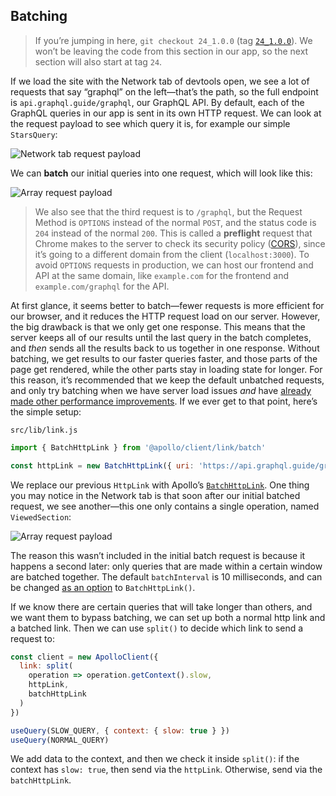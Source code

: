 ## Batching

> If you’re jumping in here, `git checkout 24_1.0.0` (tag [`24_1.0.0`](https://github.com/GraphQLGuide/guide/tree/24_1.0.0)). We won’t be leaving the code from this section in our app, so the next section will also start at tag `24`. 

If we load the site with the Network tab of devtools open, we see a lot of requests that say “graphql” on the left—that’s the path, so the full endpoint is `api.graphql.guide/graphql`, our GraphQL API. By default, each of the GraphQL queries in our app is sent in its own HTTP request. We can look at the request payload to see which query it is, for example our simple `StarsQuery`: 

![Network tab request payload](../img/request-payload.png)

We can **batch** our initial queries into one request, which will look like this:

![Array request payload](../img/array-request-payload.png)

> We also see that the third request is to `/graphql`, but the Request Method is `OPTIONS` instead of the normal `POST`, and the status code is `204` instead of the normal `200`. This is called a **preflight** request that Chrome makes to the server to check its security policy ([CORS](https://en.wikipedia.org/wiki/Cross-origin_resource_sharing)), since it’s going to a different domain from the client (`localhost:3000`). To avoid `OPTIONS` requests in production, we can host our frontend and API at the same domain, like `example.com` for the frontend and `example.com/graphql` for the API.

At first glance, it seems better to batch—fewer requests is more efficient for our browser, and it reduces the HTTP request load on our server. However, the big drawback is that we only get one response. This means that the server keeps all of our results until the last query in the batch completes, and *then* sends all the results back to us together in one response. Without batching, we get results to our faster queries faster, and those parts of the page get rendered, while the other parts stay in loading state for longer. For this reason, it’s recommended that we keep the default unbatched requests, and only try batching when we have server load issues *and* have [already made other performance improvements](https://blog.apollographql.com/batching-client-graphql-queries-a685f5bcd41b). If we ever get to that point, here’s the simple setup:

`src/lib/link.js`

```js
import { BatchHttpLink } from '@apollo/client/link/batch'

const httpLink = new BatchHttpLink({ uri: 'https://api.graphql.guide/graphql' })
```

We replace our previous `HttpLink` with Apollo’s [`BatchHttpLink`](https://www.apollographql.com/docs/link/links/batch-http.html). One thing you may notice in the Network tab is that soon after our initial batched request, we see another—this one only contains a single operation, named `ViewedSection`:

![Array request payload](../img/viewed-section-request.png)

The reason this wasn’t included in the initial batch request is because it happens a second later: only queries that are made within a certain window are batched together. The default `batchInterval` is 10 milliseconds, and can be changed [as an option](https://www.apollographql.com/docs/link/links/batch-http.html#options) to `BatchHttpLink()`.

If we know there are certain queries that will take longer than others, and we want them to bypass batching, we can set up both a normal http link and a batched link. Then we can use `split()` to decide which link to send a request to:

```js
const client = new ApolloClient({
  link: split(
    operation => operation.getContext().slow,
    httpLink, 
    batchHttpLink
  )
})

useQuery(SLOW_QUERY, { context: { slow: true } })
useQuery(NORMAL_QUERY)
```

We add data to the context, and then we check it inside `split()`: if the context has `slow: true`, then send via the `httpLink`. Otherwise, send via the `batchHttpLink`. 

